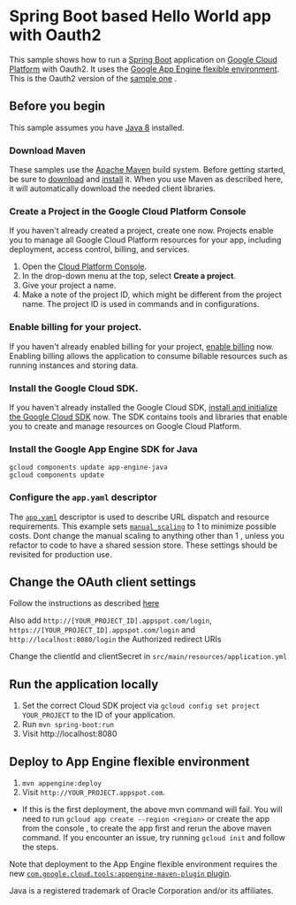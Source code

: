 # Spring Boot based Hello World app with Oauth2

This sample shows how to run a [Spring Boot][spring-boot] application on [Google
Cloud Platform][cloud-java] with Oauth2. It uses the [Google App Engine flexible
environment][App Engine-flexible]. This is the Oauth2 version of the [sample one][unprotected-sample] .

[App Engine-flexible]: https://cloud.google.com/appengine/docs/flexible/
[cloud-java]: https://cloud.google.com/java/
[spring-boot]: http://projects.spring.io/spring-boot/
[unprotected-sample]: https://github.com/GoogleCloudPlatform/getting-started-java/tree/master/helloworld-springboot 


## Before you begin

This sample assumes you have [Java 8][java8] installed.

[java8]: http://www.oracle.com/technetwork/java/javase/downloads/

### Download Maven

These samples use the [Apache Maven][maven] build system. Before getting
started, be sure to [download][maven-download] and [install][maven-install] it.
When you use Maven as described here, it will automatically download the needed
client libraries.

[maven]: https://maven.apache.org
[maven-download]: https://maven.apache.org/download.cgi
[maven-install]: https://maven.apache.org/install.html

### Create a Project in the Google Cloud Platform Console

If you haven't already created a project, create one now. Projects enable you to
manage all Google Cloud Platform resources for your app, including deployment,
access control, billing, and services.

1. Open the [Cloud Platform Console][cloud-console].
1. In the drop-down menu at the top, select **Create a project**.
1. Give your project a name.
1. Make a note of the project ID, which might be different from the project
   name. The project ID is used in commands and in configurations.

[cloud-console]: https://console.cloud.google.com/

### Enable billing for your project.

If you haven't already enabled billing for your project, [enable
billing][enable-billing] now.  Enabling billing allows the application to
consume billable resources such as running instances and storing data.

[enable-billing]: https://console.cloud.google.com/project/_/settings

### Install the Google Cloud SDK.

If you haven't already installed the Google Cloud SDK, [install and initialize
the Google Cloud SDK][cloud-sdk] now. The SDK contains tools and libraries that
enable you to create and manage resources on Google Cloud Platform.

[cloud-sdk]: https://cloud.google.com/sdk/

### Install the Google App Engine SDK for Java


```
gcloud components update app-engine-java
gcloud components update
```

### Configure the `app.yaml` descriptor

The [`app.yaml`][app-yaml] descriptor is used to describe URL
dispatch and resource requirements.  This example sets
[`manual_scaling`][manual-scaling] to 1 to minimize possible costs.
Dont change the manual scaling to anything other than 1 , unless you refactor to code to have a shared session store.
These settings should be revisited for production use.

[app-yaml]: https://cloud.google.com/appengine/docs/flexible/java/configuring-your-app-with-app-yaml
[manual-scaling]: https://cloud.google.com/appengine/docs/flexible/java/configuring-your-app-with-app-yaml#manual-scaling
[oauth-steps]: https://cloud.google.com/java/getting-started/authenticate-users

## Change the OAuth client settings
Follow the instructions as described [here][oauth-steps]

Also add `http://[YOUR_PROJECT_ID].appspot.com/login`, `https://[YOUR_PROJECT_ID].appspot.com/login` and `http://localhost:8080/login` the Authorized redirect URIs 

Change the clientId and clientSecret in `src/main/resources/application.yml` 

## Run the application locally

1. Set the correct Cloud SDK project via `gcloud config set project
   YOUR_PROJECT` to the ID of your application.
1. Run `mvn spring-boot:run`
1. Visit http://localhost:8080

## Deploy to App Engine flexible environment

1. `mvn appengine:deploy`
1. Visit `http://YOUR_PROJECT.appspot.com`.
* If this is the first deployment, the above mvn command will fail. 
  You will need to run `gcloud app create --region <region>` or create the app from the console , to create the app first and rerun the above maven command.
 If you encounter an issue, try running `gcloud init` and follow the steps.

Note that deployment to the App Engine flexible environment requires the new
[`com.google.cloud.tools:appengine-maven-plugin` plugin][new-maven-plugin].

[new-maven-plugin]: https://cloud.google.com/appengine/docs/flexible/java/using-maven

Java is a registered trademark of Oracle Corporation and/or its affiliates.

